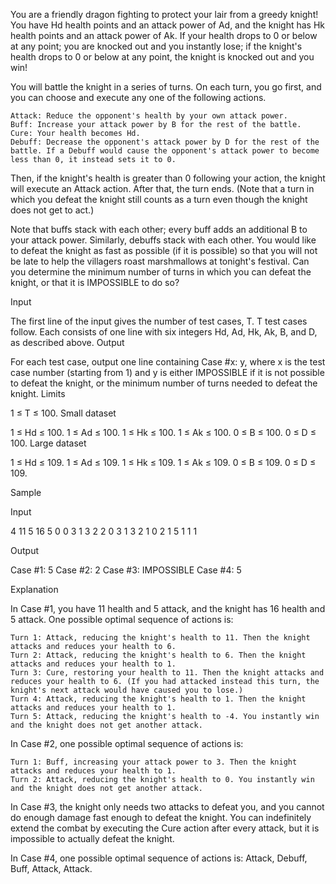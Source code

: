  You are a friendly dragon fighting to protect your lair from a greedy knight! You have Hd health points and an attack power of Ad, and the knight has Hk health points and an attack power of Ak. If your health drops to 0 or below at any point; you are knocked out and you instantly lose; if the knight's health drops to 0 or below at any point, the knight is knocked out and you win!

You will battle the knight in a series of turns. On each turn, you go first, and you can choose and execute any one of the following actions.

    Attack: Reduce the opponent's health by your own attack power.
    Buff: Increase your attack power by B for the rest of the battle.
    Cure: Your health becomes Hd.
    Debuff: Decrease the opponent's attack power by D for the rest of the battle. If a Debuff would cause the opponent's attack power to become less than 0, it instead sets it to 0.

Then, if the knight's health is greater than 0 following your action, the knight will execute an Attack action. After that, the turn ends. (Note that a turn in which you defeat the knight still counts as a turn even though the knight does not get to act.)

Note that buffs stack with each other; every buff adds an additional B to your attack power. Similarly, debuffs stack with each other.
You would like to defeat the knight as fast as possible (if it is possible) so that you will not be late to help the villagers roast marshmallows at tonight's festival. Can you determine the minimum number of turns in which you can defeat the knight, or that it is IMPOSSIBLE to do so?

Input

The first line of the input gives the number of test cases, T. T test cases follow. Each consists of one line with six integers Hd, Ad, Hk, Ak, B, and D, as described above.
Output

For each test case, output one line containing Case #x: y, where x is the test case number (starting from 1) and y is either IMPOSSIBLE if it is not possible to defeat the knight, or the minimum number of turns needed to defeat the knight.
Limits

1 ≤ T ≤ 100.
Small dataset

1 ≤ Hd ≤ 100.
1 ≤ Ad ≤ 100.
1 ≤ Hk ≤ 100.
1 ≤ Ak ≤ 100.
0 ≤ B ≤ 100.
0 ≤ D ≤ 100.
Large dataset

1 ≤ Hd ≤ 109.
1 ≤ Ad ≤ 109.
1 ≤ Hk ≤ 109.
1 ≤ Ak ≤ 109.
0 ≤ B ≤ 109.
0 ≤ D ≤ 109.

Sample

Input 

4
11 5 16 5 0 0
3 1 3 2 2 0
3 1 3 2 1 0
2 1 5 1 1 1

Output 

Case #1: 5
Case #2: 2
Case #3: IMPOSSIBLE
Case #4: 5

Explanation

 In Case #1, you have 11 health and 5 attack, and the knight has 16 health and 5 attack. One possible optimal sequence of actions is:

    Turn 1: Attack, reducing the knight's health to 11. Then the knight attacks and reduces your health to 6.
    Turn 2: Attack, reducing the knight's health to 6. Then the knight attacks and reduces your health to 1.
    Turn 3: Cure, restoring your health to 11. Then the knight attacks and reduces your health to 6. (If you had attacked instead this turn, the knight's next attack would have caused you to lose.)
    Turn 4: Attack, reducing the knight's health to 1. Then the knight attacks and reduces your health to 1.
    Turn 5: Attack, reducing the knight's health to -4. You instantly win and the knight does not get another attack.

In Case #2, one possible optimal sequence of actions is:

    Turn 1: Buff, increasing your attack power to 3. Then the knight attacks and reduces your health to 1.
    Turn 2: Attack, reducing the knight's health to 0. You instantly win and the knight does not get another attack.

In Case #3, the knight only needs two attacks to defeat you, and you cannot do enough damage fast enough to defeat the knight. You can indefinitely extend the combat by executing the Cure action after every attack, but it is impossible to actually defeat the knight.

In Case #4, one possible optimal sequence of actions is: Attack, Debuff, Buff, Attack, Attack. 
